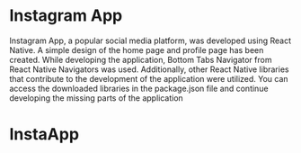 <h1>Instagram App</h1>

Instagram App, a popular social media platform, was developed using React Native. A simple design of the home page and profile page has been created. While developing the application, Bottom Tabs Navigator from React Native Navigators was used. Additionally, other React Native libraries that contribute to the development of the application were utilized. You can access the downloaded libraries in the package.json file and continue developing the missing parts of the application
# InstaApp
